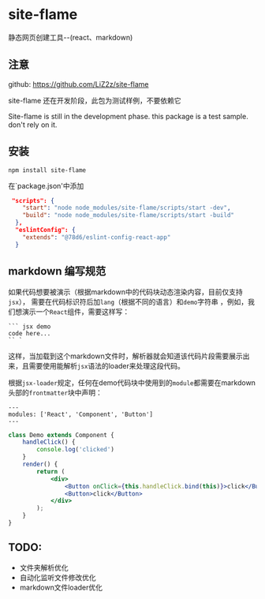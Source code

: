 # site-flame
静态网页创建工具--(react、markdown)

## 注意

github: https://github.com/LiZ2z/site-flame

site-flame 还在开发阶段，此包为测试样例，不要依赖它

Site-flame is still in the development phase. this package is a test sample. don't rely on it.

## 安装

```
npm install site-flame
```
在`package.json'中添加
```json
 "scripts": {
    "start": "node node_modules/site-flame/scripts/start -dev",
    "build": "node node_modules/site-flame/scripts/start -build"
  },
  "eslintConfig": {
    "extends": "@78d6/eslint-config-react-app"
  }
```



## markdown 编写规范

如果代码想要被演示（根据markdown中的代码块动态渲染内容，目前仅支持`jsx`）， 需要在代码标识符后加`lang`（根据不同的语言）和`demo`字符串 ，例如，我们想演示一个`React`组件，需要这样写：

```
``` jsx demo
code here...
`` `
```
这样，当加载到这个markdown文件时，解析器就会知道该代码片段需要展示出来，且需要使用能解析`jsx`语法的loader来处理这段代码。

根据`jsx-loader`规定，任何在demo代码块中使用到的`module`都需要在markdown头部的`frontmatter`块中声明：

``` frontmatter
---
modules: ['React', 'Component', 'Button']
---
```


```jsx demo
class Demo extends Component {
    handleClick() {
        console.log('clicked')
    }
    render() {
        return (
            <div>
                <Button onClick={this.handleClick.bind(this)}>click</Button>
                <Button>click</Button>
            </div>
        );
    }
}
```



## TODO: 
- 文件夹解析优化
- 自动化监听文件修改优化
- markdown文件loader优化
